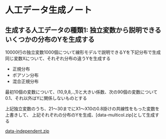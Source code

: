 # 人工データ生成ノート

## 生成する人工データの種類1: 独立変数から説明できるいくつかの分布のYを生成する

10000行の独立変数1000個について線形モデルで説明できるYを下記分布で生成  
同じ変数Xについて、それぞれ分布の違うYを生成する

- 正規分布
- ポアソン分布
- 混合正規分布

最初10個の変数について、(10,9,8,..,1)と大きい係数、次の90個の変数について0.1、それ以外はYに関係しないものとする

上記独立変数のうち、21〜30までにX1〜X10の0.8掛けの共線性をもった変数を上書きして、
上記それぞれの分布のYを生成、[data-multicol.zip]として生成する


[data-independent.zip](https://zenodo.org/record/5151404)

